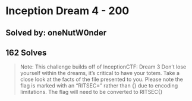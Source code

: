 # Inception Dream 4 - 200
## Solved by: oneNutW0nder
## 162 Solves

> Note: This challenge builds off of InceptionCTF: Dream 3
Don’t lose yourself within the dreams, it’s critical to have your totem. Take a close look at the facts of the file presented to you. Please note the flag is marked with an “RITSEC=” rather than {} due to encoding limitations.
The flag will need to be converted to RITSEC{}